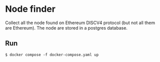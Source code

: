 # Node finder

Collect all the node found on Ethereum DISCV4 protocol (but not all them are Ethereum). The node are stored in a postgres database.

## Run

```
$ docker compose -f docker-compose.yaml up
```